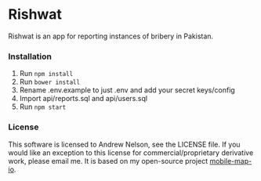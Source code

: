 # Rishwat
Rishwat is an app for reporting instances of bribery in Pakistan.

### Installation
1. Run ```npm install```
1. Run ```bower install```
1. Rename .env.example to just .env and add your secret keys/config
1. Import api/reports.sql and api/users.sql
1. Run ```npm start```

### License
This software is licensed to Andrew Nelson, see the LICENSE file. If you would like an exception to this license for commercial/proprietary derivative work, please email me. It is based on my open-source project [mobile-map-io](https://github.com/werdnanoslen/mobile-map-io).
